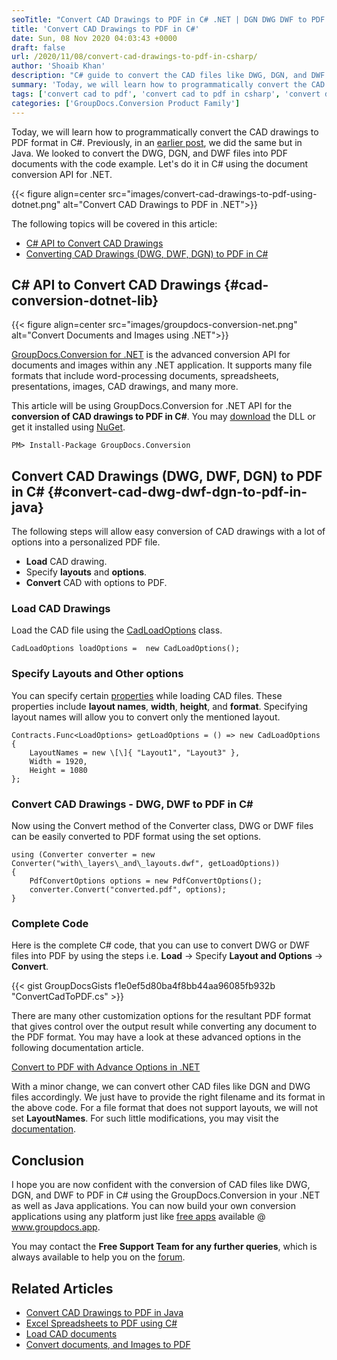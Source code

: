 ```yaml
---
seoTitle: "Convert CAD Drawings to PDF in C# .NET | DGN DWG DWF to PDF in C#"
title: 'Convert CAD Drawings to PDF in C#'
date: Sun, 08 Nov 2020 04:03:43 +0000
draft: false
url: /2020/11/08/convert-cad-drawings-to-pdf-in-csharp/
author: 'Shoaib Khan'
description: "C# guide to convert the CAD files like DWG, DGN, and DWF to PDF format using document and image conversion .NET API by GroupDocs."
summary: 'Today, we will learn how to programmatically convert the CAD drawings to PDF format in C#. Previously, in an [earlier post][1], we did the same but in Java. We looked to convert the DWG, DGN, and DWF files into PDF document with the code example. Let us do it in C# using the document conversion API for .NET.'
tags: ['convert cad to pdf', 'convert cad to pdf in csharp', 'convert dgn to pdf in csharp', 'convert dwf to pdf in csharp', 'convert dwg to pdf in csharp']
categories: ['GroupDocs.Conversion Product Family']
---
```


Today, we will learn how to programmatically convert the CAD drawings to PDF format in C#. Previously, in an [earlier post][2], we did the same but in Java. We looked to convert the DWG, DGN, and DWF files into PDF documents with the code example. Let's do it in C# using the document conversion API for .NET.



{{< figure align=center src="images/convert-cad-drawings-to-pdf-using-dotnet.png" alt="Convert CAD Drawings to PDF in .NET">}}


The following topics will be covered in this article:

*   [C# API to Convert CAD Drawings][3]
*   [Converting CAD Drawings (DWG, DWF, DGN) to PDF in C#][4]

## C# API to Convert CAD Drawings {#cad-conversion-dotnet-lib}



{{< figure align=center src="images/groupdocs-conversion-net.png" alt="Convert Documents and Images using .NET">}}


[GroupDocs.Conversion for .NET][5] is the advanced conversion API for documents and images within any .NET application. It supports many file formats that include word-processing documents, spreadsheets, presentations, images, CAD drawings, and many more.

This article will be using GroupDocs.Conversion for .NET API for the **conversion of CAD drawings to PDF in C#**. You may [download][6] the DLL or get it installed using [NuGet][7].

```
PM> Install-Package GroupDocs.Conversion
```

## Convert CAD Drawings (DWG, DWF, DGN) to PDF in C# {#convert-cad-dwg-dwf-dgn-to-pdf-in-java}

The following steps will allow easy conversion of CAD drawings with a lot of options into a personalized PDF file.

*   **Load** CAD drawing.
*   Specify **layouts** and **options**.
*   **Convert** CAD with options to PDF.

### Load CAD Drawings

Load the CAD file using the [CadLoadOptions][8] class.

```
CadLoadOptions loadOptions =  new CadLoadOptions();
```

### Specify Layouts and Other options

You can specify certain [properties][9] while loading CAD files. These properties include **layout names**, **width**, **height**, and **format**. Specifying layout names will allow you to convert only the mentioned layout.

```
Contracts.Func<LoadOptions> getLoadOptions = () => new CadLoadOptions
{
    LayoutNames = new \[\]{ "Layout1", "Layout3" },
    Width = 1920,
    Height = 1080
};
```

### Convert CAD Drawings - DWG, DWF to PDF in C#

Now using the Convert method of the Converter class, DWG or DWF files can be easily converted to PDF format using the set options.

```
using (Converter converter = new Converter("with\_layers\_and\_layouts.dwf", getLoadOptions))
{
    PdfConvertOptions options = new PdfConvertOptions();
    converter.Convert("converted.pdf", options);
}
```

### Complete Code

Here is the complete C# code, that you can use to convert DWG or DWF files into PDF by using the steps i.e. **Load** -> Specify **Layout and Options** -> **Convert**.

{{< gist GroupDocsGists f1e0ef5d80ba4f8bb44aa96085fb932b "ConvertCadToPDF.cs" >}}

There are many other customization options for the resultant PDF format that gives control over the output result while converting any document to the PDF format. You may have a look at these advanced options in the following documentation article.

[Convert to PDF with Advance Options in .NET][10]

With a minor change, we can convert other CAD files like DGN and DWG files accordingly. We just have to provide the right filename and its format in the above code. For a file format that does not support layouts, we will not set **LayoutNames**. For such little modifications, you may visit the [documentation][11].

## Conclusion

I hope you are now confident with the conversion of CAD files like DWG, DGN, and DWF to PDF in C# using the GroupDocs.Conversion in your .NET as well as Java applications. You can now build your own conversion applications using any platform just like [free apps][12] available @ www.groupdocs.app.

You may contact the **Free Support Team for any further queries**, which is always available to help you on the [forum][13].

## Related Articles

*   [Convert CAD Drawings to PDF in Java][14]
*   [Excel Spreadsheets to PDF using C#][15]
*   [Load CAD documents][16]
*   [Convert documents, and Images to PDF][17]







[1]: https://blog.groupdocs.com/2020/10/31/convert-cad-drawings-to-pdf-in-java/
[2]: https://blog.groupdocs.com/2020/10/31/convert-cad-drawings-to-pdf-in-java/
[3]: #cad-conversion-java-lib
[4]: #convert-cad-dwg-dwf-dgn-to-pdf-in-java
[5]: https://products.groupdocs.com/conversion/net
[6]: https://downloads.groupdocs.com/conversion/net
[7]: https://www.nuget.org/packages/groupdocs.conversion
[8]: https://apireference.groupdocs.com/java/conversion/com.groupdocs.conversion.options.load/CadLoadOptions
[9]: https://apireference.groupdocs.com/conversion/net/groupdocs.conversion.options.load/cadloadoptions/properties/index
[10]: https://docs.groupdocs.com/conversion/net/convert-to-pdf-with-advanced-options/
[11]: https://docs.groupdocs.com/conversion/net/
[12]: https://products.groupdocs.app/conversion/total
[13]: https://forum.groupdocs.com/c/conversion
[14]: https://blog.groupdocs.com/2020/10/31/convert-cad-drawings-to-pdf-in-java/
[15]: https://blog.groupdocs.com/2021/11/14/convert-excel-spreadsheets-to-pdf-using-csharp/
[16]: https://docs.groupdocs.com/conversion/net/load-cad-document-with-options/
[17]: https://docs.groupdocs.com/conversion/net/convert/pdf/

